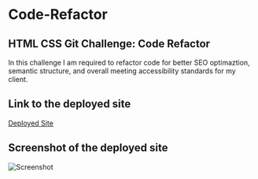 # Code-Refactor

## HTML CSS Git Challenge: Code Refactor

In this challenge I am required to refactor code for better SEO optimaztion, semantic structure, and overall meeting accessibility standards for my client.


## Link to the deployed site
[Deployed Site](github.com)

## Screenshot of the deployed site
![Screenshot](./assets/images/search-engine-optimization.jpg)